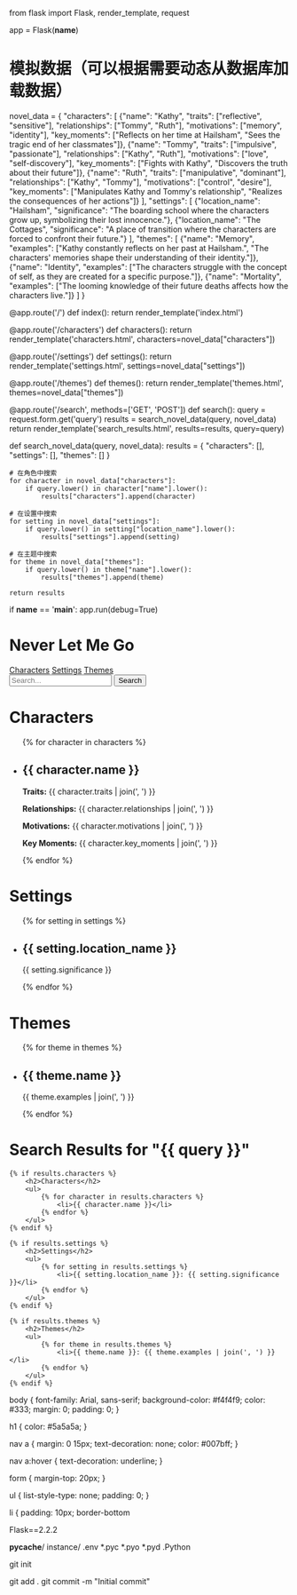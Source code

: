 from flask import Flask, render_template, request

app = Flask(__name__)

# 模拟数据（可以根据需要动态从数据库加载数据）
novel_data = {
    "characters": [
        {"name": "Kathy", "traits": ["reflective", "sensitive"], "relationships": ["Tommy", "Ruth"], "motivations": ["memory", "identity"], "key_moments": ["Reflects on her time at Hailsham", "Sees the tragic end of her classmates"]},
        {"name": "Tommy", "traits": ["impulsive", "passionate"], "relationships": ["Kathy", "Ruth"], "motivations": ["love", "self-discovery"], "key_moments": ["Fights with Kathy", "Discovers the truth about their future"]},
        {"name": "Ruth", "traits": ["manipulative", "dominant"], "relationships": ["Kathy", "Tommy"], "motivations": ["control", "desire"], "key_moments": ["Manipulates Kathy and Tommy's relationship", "Realizes the consequences of her actions"]}
    ],
    "settings": [
        {"location_name": "Hailsham", "significance": "The boarding school where the characters grow up, symbolizing their lost innocence."},
        {"location_name": "The Cottages", "significance": "A place of transition where the characters are forced to confront their future."}
    ],
    "themes": [
        {"name": "Memory", "examples": ["Kathy constantly reflects on her past at Hailsham.", "The characters' memories shape their understanding of their identity."]},
        {"name": "Identity", "examples": ["The characters struggle with the concept of self, as they are created for a specific purpose."]},
        {"name": "Mortality", "examples": ["The looming knowledge of their future deaths affects how the characters live."]}
    ]
}

@app.route('/')
def index():
    return render_template('index.html')

@app.route('/characters')
def characters():
    return render_template('characters.html', characters=novel_data["characters"])

@app.route('/settings')
def settings():
    return render_template('settings.html', settings=novel_data["settings"])

@app.route('/themes')
def themes():
    return render_template('themes.html', themes=novel_data["themes"])

@app.route('/search', methods=['GET', 'POST'])
def search():
    query = request.form.get('query')
    results = search_novel_data(query, novel_data)
    return render_template('search_results.html', results=results, query=query)

def search_novel_data(query, novel_data):
    results = {
        "characters": [],
        "settings": [],
        "themes": []
    }
    
    # 在角色中搜索
    for character in novel_data["characters"]:
        if query.lower() in character["name"].lower():
            results["characters"].append(character)
    
    # 在设置中搜索
    for setting in novel_data["settings"]:
        if query.lower() in setting["location_name"].lower():
            results["settings"].append(setting)
    
    # 在主题中搜索
    for theme in novel_data["themes"]:
        if query.lower() in theme["name"].lower():
            results["themes"].append(theme)
    
    return results

if __name__ == '__main__':
    app.run(debug=True)

<!DOCTYPE html>
<html lang="en">
<head>
    <meta charset="UTF-8">
    <meta name="viewport" content="width=device-width, initial-scale=1.0">
    <title>Never Let Me Go</title>
    <link rel="stylesheet" href="{{ url_for('static', filename='styles.css') }}">
</head>
<body>
    <h1>Never Let Me Go</h1>
    <nav>
        <a href="/characters">Characters</a>
        <a href="/settings">Settings</a>
        <a href="/themes">Themes</a>
    </nav>
    <form action="/search" method="POST">
        <input type="text" name="query" placeholder="Search...">
        <button type="submit">Search</button>
    </form>
</body>
</html>

<!DOCTYPE html>
<html lang="en">
<head>
    <meta charset="UTF-8">
    <meta name="viewport" content="width=device-width, initial-scale=1.0">
    <title>Characters - Never Let Me Go</title>
    <link rel="stylesheet" href="{{ url_for('static', filename='styles.css') }}">
</head>
<body>
    <h1>Characters</h1>
    <ul>
        {% for character in characters %}
            <li>
                <h2>{{ character.name }}</h2>
                <p><strong>Traits:</strong> {{ character.traits | join(', ') }}</p>
                <p><strong>Relationships:</strong> {{ character.relationships | join(', ') }}</p>
                <p><strong>Motivations:</strong> {{ character.motivations | join(', ') }}</p>
                <p><strong>Key Moments:</strong> {{ character.key_moments | join(', ') }}</p>
            </li>
        {% endfor %}
    </ul>
</body>
</html>

<!DOCTYPE html>
<html lang="en">
<head>
    <meta charset="UTF-8">
    <meta name="viewport" content="width=device-width, initial-scale=1.0">
    <title>Settings - Never Let Me Go</title>
    <link rel="stylesheet" href="{{ url_for('static', filename='styles.css') }}">
</head>
<body>
    <h1>Settings</h1>
    <ul>
        {% for setting in settings %}
            <li>
                <h2>{{ setting.location_name }}</h2>
                <p>{{ setting.significance }}</p>
            </li>
        {% endfor %}
    </ul>
</body>
</html>

<!DOCTYPE html>
<html lang="en">
<head>
    <meta charset="UTF-8">
    <meta name="viewport" content="width=device-width, initial-scale=1.0">
    <title>Themes - Never Let Me Go</title>
    <link rel="stylesheet" href="{{ url_for('static', filename='styles.css') }}">
</head>
<body>
    <h1>Themes</h1>
    <ul>
        {% for theme in themes %}
            <li>
                <h2>{{ theme.name }}</h2>
                <p>{{ theme.examples | join(', ') }}</p>
            </li>
        {% endfor %}
    </ul>
</body>
</html>

<!DOCTYPE html>
<html lang="en">
<head>
    <meta charset="UTF-8">
    <meta name="viewport" content="width=device-width, initial-scale=1.0">
    <title>Search Results</title>
    <link rel="stylesheet" href="{{ url_for('static', filename='styles.css') }}">
</head>
<body>
    <h1>Search Results for "{{ query }}"</h1>

    {% if results.characters %}
        <h2>Characters</h2>
        <ul>
            {% for character in results.characters %}
                <li>{{ character.name }}</li>
            {% endfor %}
        </ul>
    {% endif %}
    
    {% if results.settings %}
        <h2>Settings</h2>
        <ul>
            {% for setting in results.settings %}
                <li>{{ setting.location_name }}: {{ setting.significance }}</li>
            {% endfor %}
        </ul>
    {% endif %}
    
    {% if results.themes %}
        <h2>Themes</h2>
        <ul>
            {% for theme in results.themes %}
                <li>{{ theme.name }}: {{ theme.examples | join(', ') }}</li>
            {% endfor %}
        </ul>
    {% endif %}
</body>
</html>

body {
    font-family: Arial, sans-serif;
    background-color: #f4f4f9;
    color: #333;
    margin: 0;
    padding: 0;
}

h1 {
    color: #5a5a5a;
}

nav a {
    margin: 0 15px;
    text-decoration: none;
    color: #007bff;
}

nav a:hover {
    text-decoration: underline;
}

form {
    margin-top: 20px;
}

ul {
    list-style-type: none;
    padding: 0;
}

li {
    padding: 10px;
    border-bottom

Flask==2.2.2

__pycache__/
instance/
.env
*.pyc
*.pyo
*.pyd
.Python

git init

git add .
git commit -m "Initial commit"
